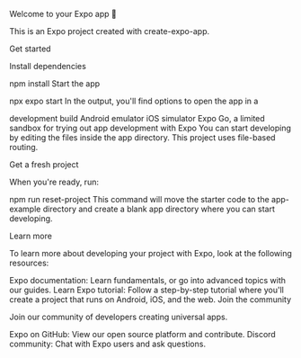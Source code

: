 Welcome to your Expo app 👋

This is an Expo project created with create-expo-app.

Get started

Install dependencies

npm install
Start the app

 npx expo start
In the output, you'll find options to open the app in a

development build
Android emulator
iOS simulator
Expo Go, a limited sandbox for trying out app development with Expo
You can start developing by editing the files inside the app directory. This project uses file-based routing.

Get a fresh project

When you're ready, run:

npm run reset-project
This command will move the starter code to the app-example directory and create a blank app directory where you can start developing.

Learn more

To learn more about developing your project with Expo, look at the following resources:

Expo documentation: Learn fundamentals, or go into advanced topics with our guides.
Learn Expo tutorial: Follow a step-by-step tutorial where you'll create a project that runs on Android, iOS, and the web.
Join the community

Join our community of developers creating universal apps.

Expo on GitHub: View our open source platform and contribute.
Discord community: Chat with Expo users and ask questions.